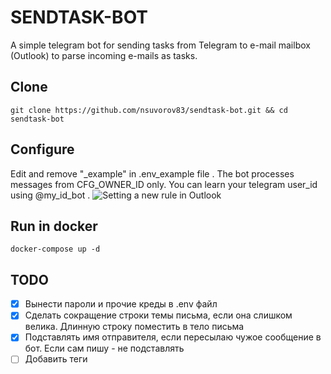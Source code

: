 # SENDTASK-BOT
A simple telegram bot for sending tasks from Telegram to e-mail mailbox (Outlook) to parse incoming e-mails as tasks.

## Clone
```
git clone https://github.com/nsuvorov83/sendtask-bot.git && cd sendtask-bot
```

## Configure
Edit and remove "_example" in .env_example file . The bot processes messages from CFG_OWNER_ID only. You can learn your telegram user_id using @my_id_bot .
![Setting a new rule in Outlook](https://github.com/nsuvorov83/sendtask-bot/raw/master/sendtask_outlook.PNG)

## Run in docker
```
docker-compose up -d
```

## TODO
- [x] Вынести пароли и прочие креды в .env файл
- [x] Сделать сокращение строки темы письма, если она слишком велика. Длинную строку поместить в тело письма
- [x] Подставлять имя отправителя, если пересылаю чужое сообщение в бот. Если сам пишу - не подставлять
- [ ] Добавить теги
